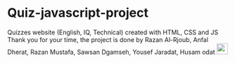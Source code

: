 # Quiz-javascript-project
Quizzes website (English, IQ, Technical) created with HTML, CSS and JS  Thank you for your time, the project is done by Razan Al-Rjoub, Anfal Dherat, Razan Mustafa, Sawsan Dgamseh, Yousef Jaradat, Husam odat 
<img src="https://www.svgrepo.com/show/520483/quiz.svg" style="width: 25px;" ></img>
